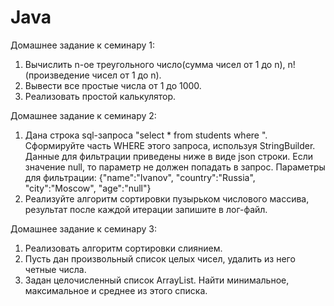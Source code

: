 # Java

Домашнее задание к семинару 1:

1. Вычислить n-ое треугольного число(сумма чисел от 1 до n), n! (произведение чисел от 1 до n).
2. Вывести все простые числа от 1 до 1000.
3. Реализовать простой калькулятор.

Домашнее задание к семинару 2:

1. Дана строка sql-запроса "select * from students where ". 
Сформируйте часть WHERE этого запроса, используя StringBuilder. 
Данные для фильтрации приведены ниже в виде json строки.
Если значение null, то параметр не должен попадать в запрос.
Параметры для фильтрации: {"name":"Ivanov", "country":"Russia", "city":"Moscow", "age":"null"}
2. Реализуйте алгоритм сортировки пузырьком числового массива, результат после каждой итерации запишите в лог-файл.

Домашнее задание к семинару 3:

1. Реализовать алгоритм сортировки слиянием.
2. Пусть дан произвольный список целых чисел, удалить из него четные числа.
3. Задан целочисленный список ArrayList. Найти минимальное, максимальное и среднее из этого списка.
